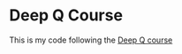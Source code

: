 # Deep Q Course
This is my code following the [Deep Q course](https://www.udemy.com/course/deep-q-learning-from-paper-to-code/)


